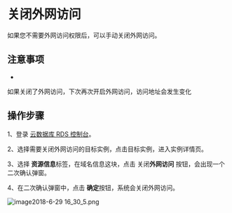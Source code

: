 # 关闭外网访问

如果您不需要外网访问权限后，可以手动关闭外网访问。

## 注意事项

* 
如果关闭了外网访问，下次再次开启外网访问，访问地址会发生变化

## 操作步骤

1、登录 [云数据库 RDS 控制台](https://rds-console.jcloud.com/database)。

2、选择需要关闭外网访问的目标实例，点击目标实例，进入实例详情页。

3、选择 **资源信息**标签，在域名信息这块，点击 关闭**外网访问** 按钮，会出现一个二次确认弹窗。

4、在二次确认弹窗中，点击 **确定**按钮，系统会关闭外网访问。

![image2018-6-29 16_30_5.png](https://img1.jcloudcs.com/cms/6202efb8-fcfd-4f06-92da-59def633464020180629170359.png)